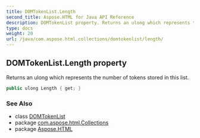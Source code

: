 ```yaml
---
title: DOMTokenList.Length
second_title: Aspose.HTML for Java API Reference
description: DOMTokenList property. Returns an ulong which represents the number of tokens stored in this list
type: docs
weight: 20
url: /java/com.aspose.html.collections/domtokenlist/length/
---
```

## DOMTokenList.Length property

Returns an ulong which represents the number of tokens stored in this list.

```java
public ulong Length { get; }
```

### See Also

* class [DOMTokenList](../)
* package [com.aspose.html.Collections](../../domtokenlist/)
* package [Aspose.HTML](../../../)
